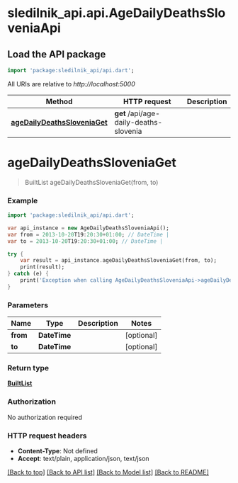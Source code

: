 # sledilnik_api.api.AgeDailyDeathsSloveniaApi

## Load the API package
```dart
import 'package:sledilnik_api/api.dart';
```

All URIs are relative to *http://localhost:5000*

Method | HTTP request | Description
------------- | ------------- | -------------
[**ageDailyDeathsSloveniaGet**](AgeDailyDeathsSloveniaApi.md#ageDailyDeathsSloveniaGet) | **get** /api/age-daily-deaths-slovenia | 


# **ageDailyDeathsSloveniaGet**
> BuiltList<AgeDailyDeathsSloveniaDay> ageDailyDeathsSloveniaGet(from, to)



### Example 
```dart
import 'package:sledilnik_api/api.dart';

var api_instance = new AgeDailyDeathsSloveniaApi();
var from = 2013-10-20T19:20:30+01:00; // DateTime | 
var to = 2013-10-20T19:20:30+01:00; // DateTime | 

try { 
    var result = api_instance.ageDailyDeathsSloveniaGet(from, to);
    print(result);
} catch (e) {
    print('Exception when calling AgeDailyDeathsSloveniaApi->ageDailyDeathsSloveniaGet: $e\n');
}
```

### Parameters

Name | Type | Description  | Notes
------------- | ------------- | ------------- | -------------
 **from** | **DateTime**|  | [optional] 
 **to** | **DateTime**|  | [optional] 

### Return type

[**BuiltList<AgeDailyDeathsSloveniaDay>**](AgeDailyDeathsSloveniaDay.md)

### Authorization

No authorization required

### HTTP request headers

 - **Content-Type**: Not defined
 - **Accept**: text/plain, application/json, text/json

[[Back to top]](#) [[Back to API list]](../README.md#documentation-for-api-endpoints) [[Back to Model list]](../README.md#documentation-for-models) [[Back to README]](../README.md)

